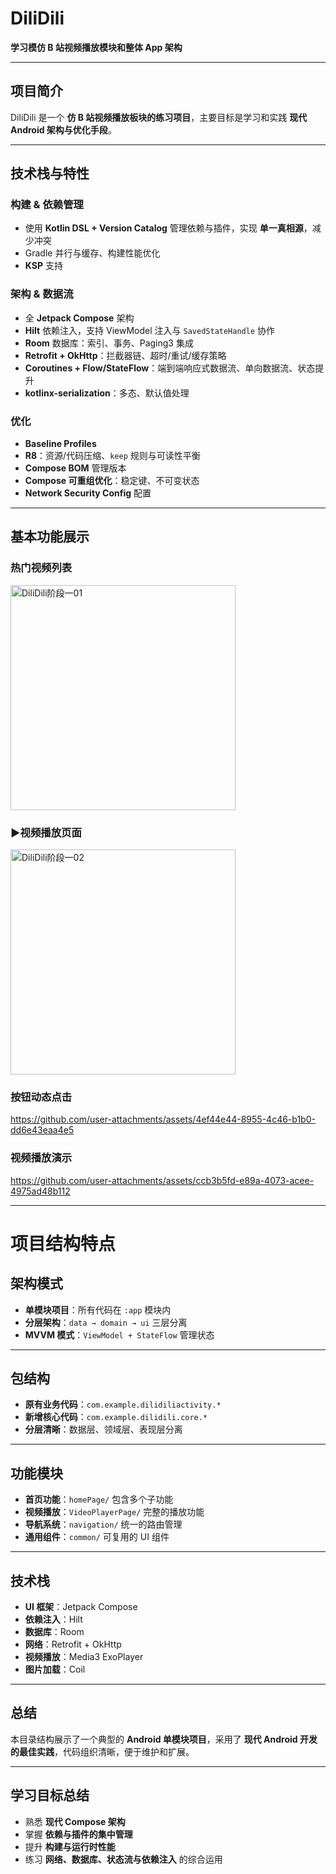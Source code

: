 # DiliDili

**学习模仿 B 站视频播放模块和整体 App 架构**

---

## 项目简介
DiliDili 是一个 **仿 B 站视频播放板块的练习项目**，主要目标是学习和实践 **现代 Android 架构与优化手段**。  

---

## 技术栈与特性

### 构建 & 依赖管理
- 使用 **Kotlin DSL + Version Catalog** 管理依赖与插件，实现 **单一真相源**，减少冲突  
- Gradle 并行与缓存、构建性能优化  
- **KSP** 支持  

### 架构 & 数据流
- 全 **Jetpack Compose** 架构  
- **Hilt** 依赖注入，支持 ViewModel 注入与 `SavedStateHandle` 协作  
- **Room** 数据库：索引、事务、Paging3 集成  
- **Retrofit + OkHttp**：拦截器链、超时/重试/缓存策略  
- **Coroutines + Flow/StateFlow**：端到端响应式数据流、单向数据流、状态提升  
- **kotlinx-serialization**：多态、默认值处理  

### 优化
- **Baseline Profiles**  
- **R8**：资源/代码压缩、`keep` 规则与可读性平衡  
- **Compose BOM** 管理版本  
- **Compose 可重组优化**：稳定键、不可变状态  
- **Network Security Config** 配置  

---

## 基本功能展示

### 热门视频列表
<img width="360" alt="DiliDili阶段一01" src="https://github.com/user-attachments/assets/396f27c2-e11f-4bb0-9d57-94e3e053ba03" />

### ▶视频播放页面
<img width="360" alt="DiliDili阶段一02" src="https://github.com/user-attachments/assets/0a638568-de40-4c08-8e90-0e3cce44dd2f" />

### 按钮动态点击  
https://github.com/user-attachments/assets/4ef44e44-8955-4c46-b1b0-dd6e43eaa4e5  

### 视频播放演示  
https://github.com/user-attachments/assets/ccb3b5fd-e89a-4073-acee-4975ad48b112  

---

# 项目结构特点

##  架构模式
- **单模块项目**：所有代码在 `:app` 模块内  
- **分层架构**：`data → domain → ui` 三层分离  
- **MVVM 模式**：`ViewModel + StateFlow` 管理状态  

---

## 包结构
- **原有业务代码**：`com.example.dilidiliactivity.*`  
- **新增核心代码**：`com.example.dilidili.core.*`  
- **分层清晰**：数据层、领域层、表现层分离  

---

## 功能模块
- **首页功能**：`homePage/` 包含多个子功能  
- **视频播放**：`VideoPlayerPage/` 完整的播放功能  
- **导航系统**：`navigation/` 统一的路由管理  
- **通用组件**：`common/` 可复用的 UI 组件  

---

##  技术栈
- **UI 框架**：Jetpack Compose  
- **依赖注入**：Hilt  
- **数据库**：Room  
- **网络**：Retrofit + OkHttp  
- **视频播放**：Media3 ExoPlayer  
- **图片加载**：Coil  

---

## 总结
本目录结构展示了一个典型的 **Android 单模块项目**，采用了 **现代 Android 开发的最佳实践**，代码组织清晰，便于维护和扩展。

---

## 学习目标总结
- 熟悉 **现代 Compose 架构**  
- 掌握 **依赖与插件的集中管理**  
- 提升 **构建与运行时性能**  
- 练习 **网络、数据库、状态流与依赖注入** 的综合运用  

